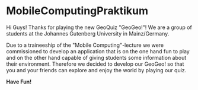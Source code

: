 # MobileComputingPraktikum

Hi Guys! Thanks for playing the new GeoQuiz "GeoGeo!"! 
We are a group of students at the Johannes Gutenberg University in Mainz/Germany.

  Due to a traineeship of the "Mobile Computing"-lecture we were commissioned to develop an application that is on the one hand fun to play and on the other hand capable of giving students some information about their environment. Therefore we decided to develop our GeoGeo! so that you and your friends can explore and enjoy the world by playing our quiz.
  
  **Have Fun!**
